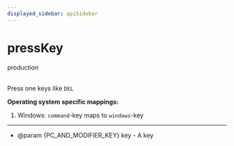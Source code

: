 ```yaml
---
displayed_sidebar: apiSidebar
---
```

# pressKey
<span class="theme-doc-version-badge badge badge--success">production</span><br/><br/>

Press one keys like `DEL`

**Operating system specific mappings:**
1. Windows: `command`-key maps to `windows`-key
---


   * @param {PC_AND_MODIFIER_KEY} key - A key
